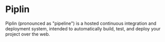 # Piplin
Piplin (pronounced as "pipeline") is a hosted continuous integration and deployment system, intended to automatically build, test, and deploy your project over the web.

